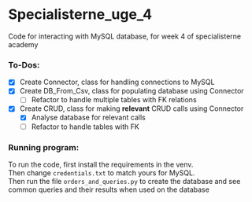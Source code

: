 # Specialisterne_uge_4

 Code for interacting with MySQL database, for week 4 of specialisterne academy

### To-Dos:

- [x] Create Connector, class for handling connections to MySQL
- [x] Create DB_From_Csv, class for populating database using Connector
  - [ ] Refactor to handle multiple tables with FK relations
- [x] Create CRUD, class for making **relevant** CRUD calls using Connector
  - [x] Analyse database for relevant calls
  - [ ] Refactor to handle tables with FK

### Running program:

To run the code, first install the requirements in the venv.  
Then change `credentials.txt` to match yours for MySQL.  
Then run the file `orders_and_queries.py` to create the database and 
see common queries and their results when used on the database
